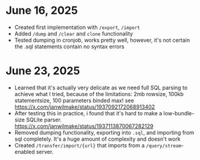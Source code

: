 # June 16, 2025

- Created first implementation with `/export`, `/import`
- Added `/dump` and `/clear` and `clone` functionality
- Tested dumping in cronjob, works pretty well, however, it's not certain the .sql statements contain no syntax errors

# June 23, 2025

- Learned that it's actually very delicate as we need full SQL parsing to achieve what I tried, because of the limitations: 2mb rowsize, 100kb statementsize, 100 parameters binded max! see https://x.com/janwilmake/status/1937092172068913402
- After testing this in practice, i found that it's hard to make a low-bundle-size SQLite parser. https://x.com/janwilmake/status/1937113870067282129
- Removed dumping functionality, exporting into `.sql`, and importing from sql completely. It's a huge amount of complexity and doesn't work
- Created `/transfer/import/{url}` that imports from a `/query/stream`-enabled server.
